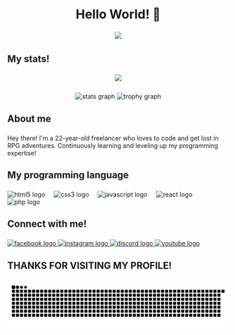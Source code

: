 <h1 align="center">Hello World! 👋</h1>

###

<div align="center">
  <img height="500" src="img/Beauty Demon GIF by Xbox.gif"  />
</div>

###

<h2 align="left">My stats!</h2>

###

<div align="center">
  <img src="https://profile-counter.glitch.me/dextaa1180/count.svg?"  />
</div>

###

<div align="center">
  <img src="https://github-readme-stats.vercel.app/api?username=dextaa1180&hide_title=false&hide_rank=false&show_icons=true&include_all_commits=true&count_private=true&disable_animations=false&theme=dracula&locale=en&hide_border=false&order=1" height="150" alt="stats graph"  />
  <img src="https://github-profile-trophy.vercel.app?username=dextaa1180&theme=dracula&column=-1&row=1&margin-w=8&margin-h=8&no-bg=false&no-frame=false&order=4" height="150" alt="trophy graph"  />
</div>

###

<h2 align="left">About me</h2>

###

<p align="left">Hey there! I'm a 22-year-old freelancer who loves to code and get lost in RPG adventures. Continuously learning and leveling up my programming expertise!</p>

###

<h2 align="left">My programming language</h2>

###

<div align="left">
  <img src="https://cdn.jsdelivr.net/gh/devicons/devicon/icons/html5/html5-original.svg" height="40" alt="html5 logo"  />
  <img width="12" />
  <img src="https://cdn.jsdelivr.net/gh/devicons/devicon/icons/css3/css3-original.svg" height="40" alt="css3 logo"  />
  <img width="12" />
  <img src="https://cdn.jsdelivr.net/gh/devicons/devicon/icons/javascript/javascript-original.svg" height="40" alt="javascript logo"  />
  <img width="12" />
  <img src="https://cdn.jsdelivr.net/gh/devicons/devicon/icons/react/react-original.svg" height="40" alt="react logo"  />
  <img width="12" />
  <img src="https://cdn.jsdelivr.net/gh/devicons/devicon/icons/php/php-original.svg" height="40" alt="php logo"  />
</div>

###

<h2 align="left">Connect with me!</h2>

###

<div align="left">
  <a href="https://www.facebook.com/junaidi.anwar.5220" target="_blank">
    <img src="https://raw.githubusercontent.com/maurodesouza/profile-readme-generator/master/src/assets/icons/social/facebook/default.svg" width="52" height="40" alt="facebook logo"  />
  </a>
  <a href="https://www.instagram.com/anwar.yb" target="_blank">
    <img src="https://raw.githubusercontent.com/maurodesouza/profile-readme-generator/master/src/assets/icons/social/instagram/default.svg" width="52" height="40" alt="instagram logo"  />
  </a>
  <a href="https://discordapp.com/users/rulymorgan" target="_blank">
    <img src="https://raw.githubusercontent.com/maurodesouza/profile-readme-generator/master/src/assets/icons/social/discord/default.svg" width="52" height="40" alt="discord logo"  />
  </a>
  <a href="https://youtube.com/@maoudextaa?si=Q2jwuGo53-kCJ8PC" target="_blank">
    <img src="https://raw.githubusercontent.com/maurodesouza/profile-readme-generator/master/src/assets/icons/social/youtube/default.svg" width="52" height="40" alt="youtube logo"  />
  </a>
</div>

###

<h2 align="left">THANKS FOR VISITING MY PROFILE!</h2>

###

<img src="https://raw.githubusercontent.com/dextaa1180/dextaa1180/output/snake.svg" alt="Snake animation" />

###
